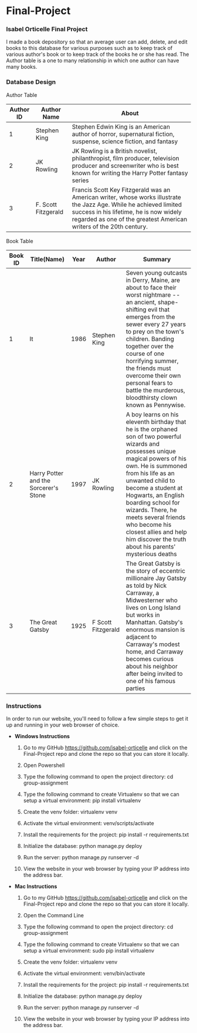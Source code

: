 # Final-Project
### Isabel Orticelle Final Project

I made a book depository so that an average user can add, delete, and edit books to this database for various purposes such as to keep track of various author's book or to keep track of the books he or she has read. The Author table is a one to many relationship in which one author can have many books.

### Database Design
Author Table

Author ID |  Author Name | About
------------|---------------|-------------
1 | Stephen King |Stephen Edwin King is an American author of horror, supernatural fiction, suspense, science fiction, and fantasy
2 | JK Rowling |JK Rowling is a British novelist, philanthropist, film producer, television producer and screenwriter who is best known for writing the Harry Potter fantasy series
3 | F. Scott Fitzgerald | Francis Scott Key Fitzgerald was an American writer, whose works illustrate the Jazz Age. While he achieved limited success in his lifetime, he is now widely regarded as one of the greatest American writers of the 20th century.

Book Table

Book ID | Title(Name) | Year | Author | Summary
---------|-------|-------|------|------------
1 | It | 1986 | Stephen King | Seven young outcasts in Derry, Maine, are about to face their worst nightmare -- an ancient, shape-shifting evil that emerges from the sewer every 27 years to prey on the town's children. Banding together over the course of one horrifying summer, the friends must overcome their own personal fears to battle the murderous, bloodthirsty clown known as Pennywise.
2 | Harry Potter and the Sorcerer's Stone | 1997 | JK Rowling | A boy learns on his eleventh birthday that he is the orphaned son of two powerful wizards and possesses unique magical powers of his own. He is summoned from his life as an unwanted child to become a student at Hogwarts, an English boarding school for wizards. There, he meets several friends who become his closest allies and help him discover the truth about his parents' mysterious deaths
3 | The Great Gatsby| 1925 | F Scott Fitzgerald | The Great Gatsby is the story of eccentric millionaire Jay Gatsby as told by Nick Carraway, a Midwesterner who lives on Long Island but works in Manhattan. Gatsby's enormous mansion is adjacent to Carraway's modest home, and Carraway becomes curious about his neighbor after being invited to one of his famous parties

### Instructions

In order to run our website, you'll need to follow a few simple steps to get it up and running in your web browser of choice.

- **Windows Instructions**

    1. Go to my GitHub https://github.com/isabel-orticelle and click on the Final-Project repo and clone the repo so that you can store it locally.

    2. Open Powershell

    3. Type the following command to open the project directory:
            cd group-assignment

    4. Type the following command to create Virtualenv so that we can setup a virtual environment:
            pip install virtualenv

    5. Create the venv folder:
            virtualenv venv

    6. Activate the virtual environment:
            venv/scripts/activate

    7. Install the requirements for the project:
            pip install -r requirements.txt

    8. Initialize the database:
            python manage.py deploy

    9. Run the server:
            python manage.py runserver -d

    10. View the website in your web browser by typing your IP address into the address bar.

- **Mac Instructions**
  1. Go to my GitHub https://github.com/isabel-orticelle and click on the Final-Project repo and clone the repo so that you can store it locally.

  2. Open the Command Line

  3. Type the following command to open the project directory:
          cd group-assignment

  4. Type the following command to create Virtualenv so that we can setup a virtual environment:
          sudo pip install virtualenv

  5. Create the venv folder:
          virtualenv venv

  6. Activate the virtual environment:
          venv/bin/activate

  7. Install the requirements for the project:
          pip install -r requirements.txt

  8. Initialize the database:
          python manage.py deploy

  9. Run the server:
          python manage.py runserver -d

  10. View the website in your web browser by typing your IP address into the address bar.
